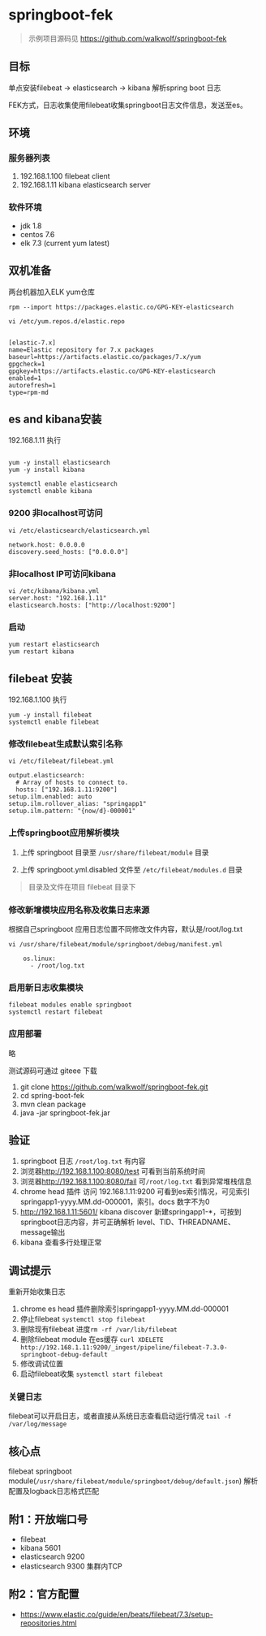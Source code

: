 # springboot-fek

> 示例项目源码见 https://github.com/walkwolf/springboot-fek

## 目标

单点安装filebeat -> elasticsearch -> kibana 解析spring boot 日志

FEK方式，日志收集使用filebeat收集springboot日志文件信息，发送至es。

## 环境

### 服务器列表

1. 192.168.1.100 filebeat client
2. 192.168.1.11 kibana elasticsearch server

### 软件环境
- jdk 1.8
- centos 7.6
- elk 7.3 (current yum latest)

## 双机准备

两台机器加入ELK yum仓库

```
rpm --import https://packages.elastic.co/GPG-KEY-elasticsearch

vi /etc/yum.repos.d/elastic.repo


[elastic-7.x]
name=Elastic repository for 7.x packages
baseurl=https://artifacts.elastic.co/packages/7.x/yum
gpgcheck=1
gpgkey=https://artifacts.elastic.co/GPG-KEY-elasticsearch
enabled=1
autorefresh=1
type=rpm-md
```

## es and kibana安装

192.168.1.11 执行

```

yum -y install elasticsearch
yum -y install kibana

systemctl enable elasticsearch
systemctl enable kibana
```

### 9200 非localhost可访问
```
vi /etc/elasticsearch/elasticsearch.yml 

network.host: 0.0.0.0
discovery.seed_hosts: ["0.0.0.0"] 
```

### 非localhost IP可访问kibana
```
vi /etc/kibana/kibana.yml
server.host: "192.168.1.11"
elasticsearch.hosts: ["http://localhost:9200"]
```

### 启动
```
yum restart elasticsearch
yum restart kibana
```


## filebeat 安装

192.168.1.100 执行

```
yum -y install filebeat
systemctl enable filebeat
```

### 修改filebeat生成默认索引名称
```
vi /etc/filebeat/filebeat.yml 

output.elasticsearch:
  # Array of hosts to connect to.
  hosts: ["192.168.1.11:9200"]
setup.ilm.enabled: auto
setup.ilm.rollover_alias: "springapp1"
setup.ilm.pattern: "{now/d}-000001"
```

### 上传springboot应用解析模块

1. 上传 springboot 目录至 `/usr/share/filebeat/module` 目录

2. 上传 springboot.yml.disabled 文件至 `/etc/filebeat/modules.d` 目录

> 目录及文件在项目 filebeat 目录下

### 修改新增模块应用名称及收集日志来源

根据自己springboot 应用日志位置不同修改文件内容，默认是/root/log.txt
```
vi /usr/share/filebeat/module/springboot/debug/manifest.yml

    os.linux: 
      - /root/log.txt
```

### 启用新日志收集模块
```
filebeat modules enable springboot
systemctl restart filebeat
```

### 应用部署
略

测试源码可通过 giteee 下载

1. git clone https://github.com/walkwolf/springboot-fek.git
2. cd spring-boot-fek
3. mvn clean package
4. java -jar springboot-fek.jar

## 验证
1. springboot 日志 `/root/log.txt` 有内容
2. 浏览器<http://192.168.1.100:8080/test> 可看到当前系统时间
3. 浏览器<http://192.168.1.100:8080/fail> 可`/root/log.txt` 看到异常堆栈信息
4. chrome head 插件 访问 192.168.1.11:9200 可看到es索引情况，可见索引springapp1-yyyy.MM.dd-000001，索引。docs 数字不为0
5. http://192.168.1.11:5601/ kibana discover 新建springapp1-*，可按到springboot日志内容，并可正确解析 level、TID、THREADNAME、message输出
6. kibana 查看多行处理正常


## 调试提示
重新开始收集日志
1. chrome es head 插件删除索引springapp1-yyyy.MM.dd-000001
2. 停止filebeat `systemctl stop filebeat`
3. 删除现有filebeat 进度`rm -rf /var/lib/filebeat`
4. 删除filebeat module 在es缓存 `curl XDELETE http://192.168.1.11:9200/_ingest/pipeline/filebeat-7.3.0-springboot-debug-default`
5. 修改调试位置
6. 启动filebeat收集 `systemctl start filebeat`

### 关键日志

filebeat可以开启日志，或者直接从系统日志查看启动运行情况
`tail -f /var/log/message`


## 核心点
filebeat springboot module(`/usr/share/filebeat/module/springboot/debug/default.json`) 解析配置及logback日志格式匹配

## 附1：开放端口号
- filebeat 
- kibana 5601
- elasticsearch 9200
- elasticsearch 9300 集群内TCP


## 附2：官方配置
- <https://www.elastic.co/guide/en/beats/filebeat/7.3/setup-repositories.html>

